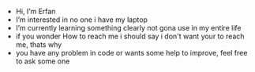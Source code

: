 - Hi, I’m Erfan
- I’m interested in no one i have my laptop
- I’m currently learning something clearly not gona use in my entire life
- if you wonder How to reach me i should say i don't want your to reach me, thats why
- you have any problem in code or wants some help to improve, feel free to ask some one

